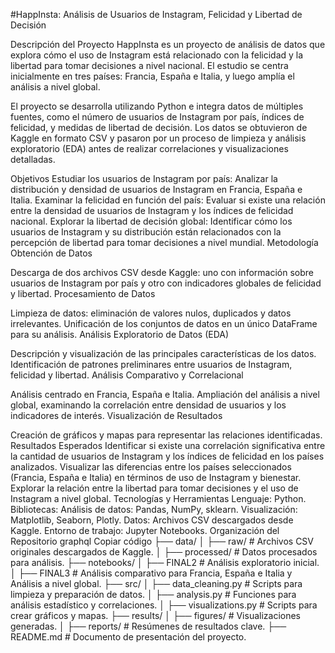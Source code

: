 
#HappInsta: Análisis de Usuarios de Instagram, Felicidad y Libertad de Decisión

Descripción del Proyecto
HappInsta es un proyecto de análisis de datos que explora cómo el uso de Instagram está relacionado con la felicidad y la libertad para tomar decisiones a nivel nacional. El estudio se centra inicialmente en tres países: Francia, España e Italia, y luego amplía el análisis a nivel global.

El proyecto se desarrolla utilizando Python e integra datos de múltiples fuentes, como el número de usuarios de Instagram por país, índices de felicidad, y medidas de libertad de decisión. Los datos se obtuvieron de Kaggle en formato CSV y pasaron por un proceso de limpieza y análisis exploratorio (EDA) antes de realizar correlaciones y visualizaciones detalladas.

Objetivos
Estudiar los usuarios de Instagram por país: Analizar la distribución y densidad de usuarios de Instagram en Francia, España e Italia.
Examinar la felicidad en función del país: Evaluar si existe una relación entre la densidad de usuarios de Instagram y los índices de felicidad nacional.
Explorar la libertad de decisión global: Identificar cómo los usuarios de Instagram y su distribución están relacionados con la percepción de libertad para tomar decisiones a nivel mundial.
Metodología
Obtención de Datos

Descarga de dos archivos CSV desde Kaggle: uno con información sobre usuarios de Instagram por país y otro con indicadores globales de felicidad y libertad.
Procesamiento de Datos

Limpieza de datos: eliminación de valores nulos, duplicados y datos irrelevantes.
Unificación de los conjuntos de datos en un único DataFrame para su análisis.
Análisis Exploratorio de Datos (EDA)

Descripción y visualización de las principales características de los datos.
Identificación de patrones preliminares entre usuarios de Instagram, felicidad y libertad.
Análisis Comparativo y Correlacional

Análisis centrado en Francia, España e Italia.
Ampliación del análisis a nivel global, examinando la correlación entre densidad de usuarios y los indicadores de interés.
Visualización de Resultados

Creación de gráficos y mapas para representar las relaciones identificadas.
Resultados Esperados
Identificar si existe una correlación significativa entre la cantidad de usuarios de Instagram y los índices de felicidad en los países analizados.
Visualizar las diferencias entre los países seleccionados (Francia, España e Italia) en términos de uso de Instagram y bienestar.
Explorar la relación entre la libertad para tomar decisiones y el uso de Instagram a nivel global.
Tecnologías y Herramientas
Lenguaje: Python.
Bibliotecas:
Análisis de datos: Pandas, NumPy, sklearn.
Visualización: Matplotlib, Seaborn, Plotly.
Datos: Archivos CSV descargados desde Kaggle.
Entorno de trabajo: Jupyter Notebooks.
Organización del Repositorio
graphql
Copiar código
├── data/
│   ├── raw/                # Archivos CSV originales descargados de Kaggle.
│   ├── processed/          # Datos procesados para análisis.
├── notebooks/
│   ├── FINAL2          # Análisis exploratorio inicial.
│   ├── FINAL3          # Análisis comparativo para Francia, España e Italia y Análisis a nivel global.
├── src/
│   ├── data_cleaning.py    # Scripts para limpieza y preparación de datos.
│   ├── analysis.py         # Funciones para análisis estadístico y correlaciones.
│   ├── visualizations.py   # Scripts para crear gráficos y mapas.
├── results/
│   ├── figures/            # Visualizaciones generadas.
│   ├── reports/            # Resúmenes de resultados clave.
├── README.md               # Documento de presentación del proyecto.
